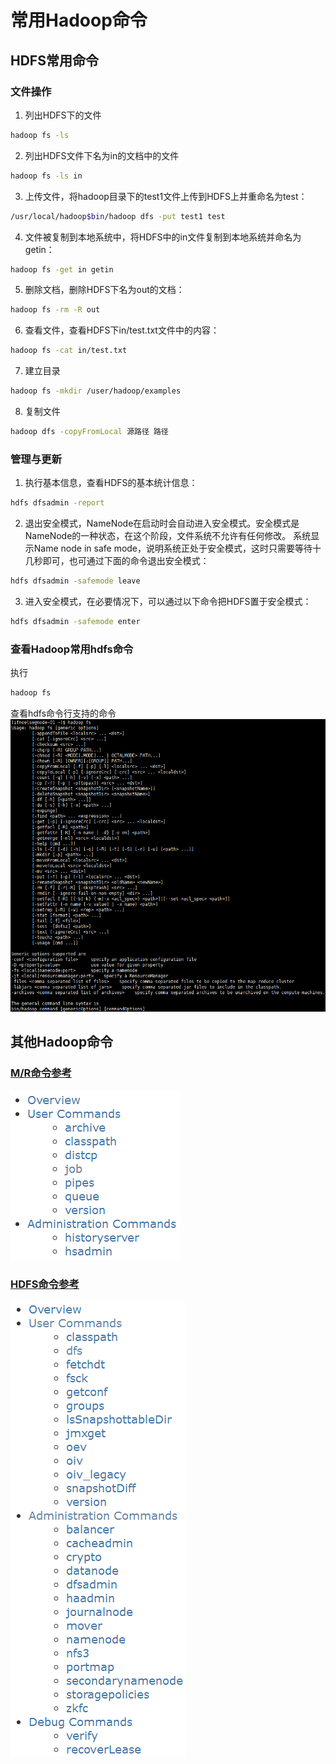 # 常用Hadoop命令

## HDFS常用命令

### 文件操作
1. 列出HDFS下的文件
``` bash
hadoop fs -ls
```
2. 列出HDFS文件下名为in的文档中的文件
``` bash
hadoop fs -ls in
```
3. 上传文件，将hadoop目录下的test1文件上传到HDFS上并重命名为test：
``` bash
/usr/local/hadoop$bin/hadoop dfs -put test1 test
```
4. 文件被复制到本地系统中，将HDFS中的in文件复制到本地系统并命名为getin：
``` bash
hadoop fs -get in getin
```
5. 删除文档，删除HDFS下名为out的文档：
``` bash
hadoop fs -rm -R out
```
6. 查看文件，查看HDFS下in/test.txt文件中的内容：
``` bash
hadoop fs -cat in/test.txt
```
7. 建立目录
``` bash
hadoop fs -mkdir /user/hadoop/examples
```

8. 复制文件
``` bash
hadoop dfs -copyFromLocal 源路径 路径
```

### 管理与更新
1. 执行基本信息，查看HDFS的基本统计信息：
``` bash
hdfs dfsadmin -report
```
2. 退出安全模式，NameNode在启动时会自动进入安全模式。安全模式是NameNode的一种状态，在这个阶段，文件系统不允许有任何修改。
系统显示Name node in safe mode，说明系统正处于安全模式，这时只需要等待十几秒即可，也可通过下面的命令退出安全模式：
``` bash
hdfs dfsadmin -safemode leave
```
3. 进入安全模式，在必要情况下，可以通过以下命令把HDFS置于安全模式：
``` bash
hdfs dfsadmin -safemode enter
```
### 查看Hadoop常用hdfs命令
执行
``` bash
hadoop fs
```
查看hdfs命令行支持的命令
![](../img/hdfs_cmd.png)
## 其他Hadoop命令
### [M/R命令参考](http://hadoop.apache.org/docs/r2.7.1/hadoop-mapreduce-client/hadoop-mapreduce-client-core/MapredCommands.html)

![](../img/mapreduce_cmd_ref.png)

### [HDFS命令参考](http://hadoop.apache.org/docs/r2.7.1/hadoop-project-dist/hadoop-hdfs/HDFSCommands.html)

![](../img/hdfs_cmd_ref.png)